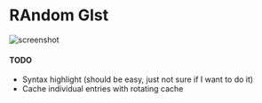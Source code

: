 # RAndom GIst

![screenshot](https://images.meain.io/dump/1614497537.png)

#### TODO

- Syntax highlight (should be easy, just not sure if I want to do it)
- Cache individual entries with rotating cache

